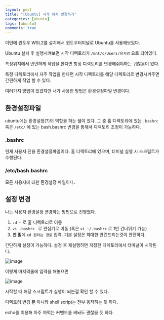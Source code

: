 ```yaml
---
layout: post
title: "[Ubuntu] 시작 위치 변경하기"
categories: [ubuntu]
tags: [ubuntu]
comments: true
---
```




이번에 윈도우 WSL2를 설치해서 윈도우터미널로 Ubuntu를 사용해보았다.

Ubuntu 설치 후 실행시켜보면 시작 디렉토리가 `/mnt/c/Users/유저명` 으로 되어있다.

특정위치에서 빈번하게 작업을 한다면 항상 디렉토리를 변경해줘야하는 귀찮음이 있다. 

특정 디렉토리에서 자주 작업을 한다면 시작 디렉토리를 해당 디렉토리로 변경시켜주면 간편하게 작업 할 수 있다.

여러가지 방법이 있겠지만 내가 사용한 방법은 환경설정파일 변경이다.


## 환경설정파일

ubuntu에는 환경설정(?)의 역할을 하는 쉘이 있다. 그 중 홈 디렉토리에 있는 `.bashrc` 혹은 `/etc/` 에 있는 bash.bashrc 변경을 통해서 디렉토리 조정이 가능하다.

### .bashrc

현재 사용자 전용 환경설정파일이다. 홈 디렉토리에 있으며, 터미널 실행 시 스크립트가 수행된다. 


### /etc/bash.bashrc

모든 사용자에 대한 환경설정 파일이다. 


## 설정 변경

나는 사용자 환경설정 변경하는 방법으로 진행했다.


1. `cd ~` 로 홈 디렉토리로 이동
2. `vi .bashrc ` 로 편집기로 이동 (혹은 `vi ~/.bashrc` 로 1번 건너뛰기 가능)
3. **맨 밑**에 `cd 원하는 경로` 입력. 기본 설정은 최대한 안건드리는것이 안전하다.


간단하게 설정이 가능하다. 설정 후 재실행하면 지정한 디렉토리에서 터미널이 시작된다.



![image](https://user-images.githubusercontent.com/29051992/135071431-9853667a-9bfd-444c-bdeb-d2b5a3c37c56.png)

이렇게 마지막줄에 입력을 해놓으면

![image](https://user-images.githubusercontent.com/29051992/135072006-c4ec2e6a-2d74-492f-a8ac-e65c11002822.png)


시작할 때 해당 스크립트가 실행이 되는걸 확인 할 수 있다.


디렉토리 변경 뿐 아니라 shell script는 전부 동작하는 듯 하다.

echo를 이용해 자주 까먹는 커멘드를 써놔도 괜찮을 듯 하다.







